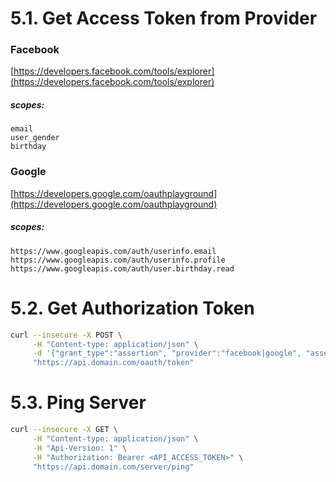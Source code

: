 # 5.1. Get Access Token from Provider

### Facebook

[https://developers.facebook.com/tools/explorer](https://developers.facebook.com/tools/explorer)

##### scopes:

```
email
user_gender
birthday
```

### Google

[https://developers.google.com/oauthplayground](https://developers.google.com/oauthplayground)

##### scopes:

```
https://www.googleapis.com/auth/userinfo.email
https://www.googleapis.com/auth/userinfo.profile
https://www.googleapis.com/auth/user.birthday.read
```

# 5.2. Get Authorization Token

```bash
curl --insecure -X POST \
     -H "Content-type: application/json" \
     -d '{"grant_type":"assertion", "provider":"facebook|google", "assertion":"<PROVIDER_ACCESS_TOKEN>"}' \
     "https://api.domain.com/oauth/token"
```

# 5.3. Ping Server

```bash
curl --insecure -X GET \
     -H "Content-type: application/json" \
     -H "Api-Version: 1" \
     -H "Authorization: Bearer <API_ACCESS_TOKEN>" \
     "https://api.domain.com/server/ping"
```